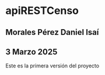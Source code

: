 # apiRESTCenso
 ## Morales Pérez Daniel Isaí
 ## 3 Marzo 2025
 Este es la primera versión del proyecto